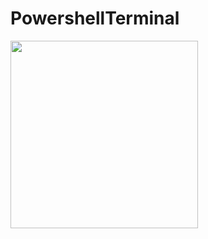 # PowershellTerminal

<image src="https://ci.appveyor.com/api/projects/status/32r7s2skrgm9ubva?retin=true" width="300">
